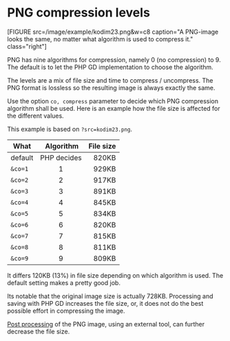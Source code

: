 PNG compression levels
=================================

[FIGURE src=/image/example/kodim23.png&w=c8 caption="A PNG-image looks the same, no matter what algorithm is used to compress it." class="right"]

PNG has nine algorithms for compression, namely 0 (no compression) to 9. The default is to let the PHP GD implementation to choose the algorithm.

The levels are a mix of file size and time to compress / uncompress. The PNG format is lossless so the resulting image is always exactly the same. 

Use the option `co, compress` parameter to decide which PNG compression algorithm shall be used. Here is an example how the file size is affected for the different values.

This example is based on `?src=kodim23.png`.

| What     | Algorithm   | File size |
|----------|:-----------:|----------:|
| default  | PHP decides | 820KB     |
| `&co=1`  | 1           | 929KB     |
| `&co=2`  | 2           | 917KB     |
| `&co=3`  | 3           | 891KB     |
| `&co=4`  | 4           | 845KB     |
| `&co=5`  | 5           | 834KB     |
| `&co=6`  | 6           | 820KB     |
| `&co=7`  | 7           | 815KB     |
| `&co=8`  | 8           | 811KB     |
| `&co=9`  | 9           | 809KB     |

It differs 120KB (13%) in file size depending on which algorithm is used. The default setting makes a pretty good job.

Its notable that the original image size is actually 728KB. Processing and saving with PHP GD increases the file size, or, it does not do the best possible effort in compressing the image.

[Post processing](post-processing) of the PNG image, using an external tool, can further decrease the file size.
